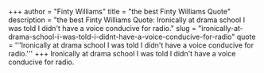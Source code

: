 +++
author = "Finty Williams"
title = "the best Finty Williams Quote"
description = "the best Finty Williams Quote: Ironically at drama school I was told I didn't have a voice conducive for radio."
slug = "ironically-at-drama-school-i-was-told-i-didnt-have-a-voice-conducive-for-radio"
quote = '''Ironically at drama school I was told I didn't have a voice conducive for radio.'''
+++
Ironically at drama school I was told I didn't have a voice conducive for radio.
